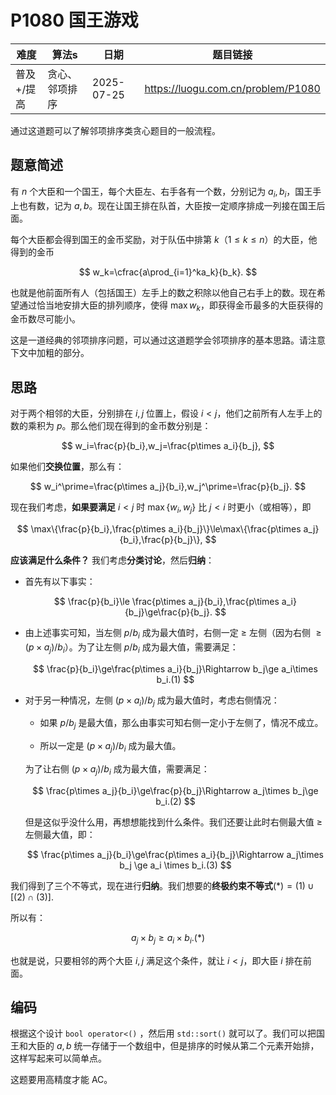 # P1080 国王游戏

| 难度       | 算法s          | 日期       | 题目链接                           |
| ---------- | -------------- | ---------- | ---------------------------------- |
| 普及+/提高 | 贪心、邻项排序 | 2025-07-25 | https://luogu.com.cn/problem/P1080 |

通过这道题可以了解邻项排序类贪心题目的一般流程。

## 题意简述

有 $n$ 个大臣和一个国王，每个大臣左、右手各有一个数，分别记为 $a_i,b_i$，国王手上也有数，记为 $a,b$。现在让国王排在队首，大臣按一定顺序排成一列接在国王后面。

每个大臣都会得到国王的金币奖励，对于队伍中排第 $k$（$1\le k\le n$）的大臣，他得到的金币

$$
w_k=\cfrac{a\prod_{i=1}^ka_k}{b_k}.
$$

也就是他前面所有人（包括国王）左手上的数之积除以他自己右手上的数。现在希望通过恰当地安排大臣的排列顺序，使得 $\max w_k$，即获得金币最多的大臣获得的金币数尽可能小。

这是一道经典的邻项排序问题，可以通过这道题学会邻项排序的基本思路。请注意下文中加粗的部分。

## 思路

对于两个相邻的大臣，分别排在 $i,j$ 位置上，假设 $i\lt j$，他们之前所有人左手上的数的乘积为 $p$。那么他们现在得到的金币数分别是：

$$
w_i=\frac{p}{b_i},w_j=\frac{p\times a_i}{b_j},
$$

如果他们**交换位置**，那么有：

$$
w_i^\prime=\frac{p\times a_j}{b_i},w_j^\prime=\frac{p}{b_j}.
$$

现在我们考虑，**如果要满足** $i\lt j$ 时 $\max\{w_i,w_j\}$ 比 $j<i$ 时更小（或相等），即

$$
\max\{\frac{p}{b_i},\frac{p\times a_i}{b_j}\}\le\max\{\frac{p\times a_j}{b_i},\frac{p}{b_j}\},
$$

**应该满足什么条件？** 我们考虑**分类讨论**，然后**归纳**：

- 首先有以下事实：
  
  $$
  \frac{p}{b_i}\le \frac{p\times a_j}{b_i},\frac{p\times a_i}{b_j}\ge\frac{p}{b_j}.
  $$

- 由上述事实可知，当左侧 $p/b_i$ 成为最大值时，右侧一定 $\ge$ 左侧（因为右侧 $\ge(p\times a_j)/b_i$）。为了让左侧 $p/b_i$ 成为最大值，需要满足：
  
  $$
  \frac{p}{b_i}\ge\frac{p\times a_i}{b_j}\Rightarrow b_j\ge a_i\times b_i.(1)
  $$

- 对于另一种情况，左侧 $(p\times a_i)/b_j$ 成为最大值时，考虑右侧情况：
  
  - 如果 $p/b_j$ 是最大值，那么由事实可知右侧一定小于左侧了，情况不成立。
  
  - 所以一定是 $(p\times a_j)/b_i$ 成为最大值。
  
  为了让右侧 $(p\times a_j)/b_i$ 成为最大值，需要满足：
  
  $$
  \frac{p\times a_j}{b_i}\ge\frac{p}{b_j}\Rightarrow a_j\times b_j\ge b_i.(2)
  $$
  
  但是这似乎没什么用，再想想能找到什么条件。我们还要让此时右侧最大值 $\ge$ 左侧最大值，即：
  
  $$
  \frac{p\times a_j}{b_i}\ge\frac{p\times a_i}{b_j}\Rightarrow a_j\times b_j \ge a_i \times b_i.(3)
  $$

我们得到了三个不等式，现在进行**归纳**。我们想要的**终极约束不等式**$(*)=(1)\cup[(2)\cap(3)].$ 

所以有：

$$
a_j\times b_j\ge a_i\times b_i.(*)
$$

也就是说，只要相邻的两个大臣 $i,j$ 满足这个条件，就让 $i\lt j$，即大臣 $i$ 排在前面。

## 编码

根据这个设计 `bool operator<()` ，然后用 `std::sort()` 就可以了。我们可以把国王和大臣的 $a,b$ 统一存储于一个数组中，但是排序的时候从第二个元素开始排，这样写起来可以简单点。

这题要用高精度才能 $\text{AC}$。
